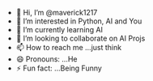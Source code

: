 - 👋 Hi, I’m @maverick1217
- 👀 I’m interested in Python, AI and You
- 🌱 I’m currently learning AI
- 💞️ I’m looking to collaborate on AI Projs
- 📫 How to reach me ...just think
- 😄 Pronouns: ...He
- ⚡ Fun fact: ...Being Funny

<!---
maverick1217/maverick1217 is a ✨ special ✨ repository because its `README.md` (this file) appears on your GitHub profile.
You can click the Preview link to take a look at your changes.
--->
